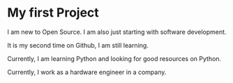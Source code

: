 # My first Project
 I am new to Open Source. I am also just starting with software development.

It is my second time on Github, I am still learning.

Currently, I am learning Python and looking for good resources on Python.

Currently, I work as a hardware engineer in a company.
